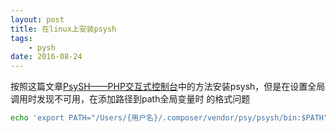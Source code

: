 ```yaml
---
layout: post
title: 在linux上安装psysh
tags: 
    - pysh
date: 2016-08-24
---
```


按照这篇文章[PsySH——PHP交互式控制台](http://vergil.cn/archives/psysh)中的方法安装psysh，但是在设置全局调用时发现不可用，在添加路径到path全局变量时 的格式问题

```bash
echo 'export PATH="/Users/{用户名}/.composer/vendor/psy/psysh/bin:$PATH"' >> ~/.bashrcfile:/D:/vagrant-prometheus/mjjshouse/README
```